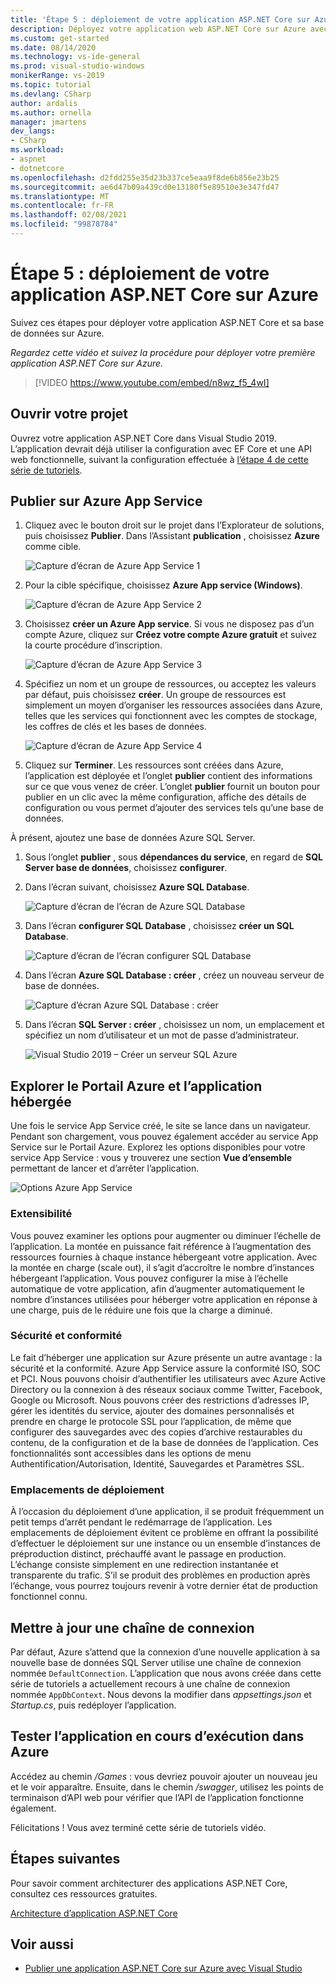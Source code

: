 ```yaml
---
title: 'Étape 5 : déploiement de votre application ASP.NET Core sur Azure'
description: Déployez votre application web ASP.NET Core sur Azure avec ce tutoriel vidéo et des instructions détaillées.
ms.custom: get-started
ms.date: 08/14/2020
ms.technology: vs-ide-general
ms.prod: visual-studio-windows
monikerRange: vs-2019
ms.topic: tutorial
ms.devlang: CSharp
author: ardalis
ms.author: ornella
manager: jmartens
dev_langs:
- CSharp
ms.workload:
- aspnet
- dotnetcore
ms.openlocfilehash: d2fdd255e35d23b337ce5eaa9f8de6b856e23b25
ms.sourcegitcommit: ae6d47b09a439cd0e13180f5e89510e3e347fd47
ms.translationtype: MT
ms.contentlocale: fr-FR
ms.lasthandoff: 02/08/2021
ms.locfileid: "99878784"
---
```

# <a name="step-5-deploy-your-aspnet-core-app-to-azure"></a>Étape 5 : déploiement de votre application ASP.NET Core sur Azure

Suivez ces étapes pour déployer votre application ASP.NET Core et sa base de données sur Azure.

_Regardez cette vidéo et suivez la procédure pour déployer votre première application ASP.NET Core sur Azure._

> [!VIDEO https://www.youtube.com/embed/n8wz_f5_4wI]

## <a name="open-your-project"></a>Ouvrir votre projet

Ouvrez votre application ASP.NET Core dans Visual Studio 2019. L’application devrait déjà utiliser la configuration avec EF Core et une API web fonctionnelle, suivant la configuration effectuée à [l’étape 4 de cette série de tutoriels](tutorial-aspnet-core-ef-step-04.md).

## <a name="publish-to-azure-app-service"></a>Publier sur Azure App Service

1. Cliquez avec le bouton droit sur le projet dans l’Explorateur de solutions, puis choisissez **Publier**. Dans l’Assistant **publication** , choisissez **Azure** comme cible.

   ![Capture d’écran de Azure App Service 1](media/vs-2019/app-service-screen-1.png)

1. Pour la cible spécifique, choisissez **Azure App service (Windows)**.

   ![Capture d’écran de Azure App Service 2](media/vs-2019/app-service-screen-2.png)

1. Choisissez **créer un Azure App service**. Si vous ne disposez pas d’un compte Azure, cliquez sur **Créez votre compte Azure gratuit** et suivez la courte procédure d’inscription.

   ![Capture d’écran de Azure App Service 3](media/vs-2019/app-service-screen-3.png)

1. Spécifiez un nom et un groupe de ressources, ou acceptez les valeurs par défaut, puis choisissez **créer**. Un groupe de ressources est simplement un moyen d’organiser les ressources associées dans Azure, telles que les services qui fonctionnent avec les comptes de stockage, les coffres de clés et les bases de données.

   ![Capture d’écran de Azure App Service 4](media/vs-2019/app-service-screen-4.png)

1. Cliquez sur **Terminer**. Les ressources sont créées dans Azure, l’application est déployée et l’onglet **publier** contient des informations sur ce que vous venez de créer. L’onglet **publier** fournit un bouton pour publier en un clic avec la même configuration, affiche des détails de configuration ou vous permet d’ajouter des services tels qu’une base de données.

À présent, ajoutez une base de données Azure SQL Server.

1. Sous l’onglet **publier** , sous **dépendances du service**, en regard de **SQL Server base de données**, choisissez **configurer**.

1. Dans l’écran suivant, choisissez **Azure SQL Database**.

   ![Capture d’écran de l’écran de Azure SQL Database](media/vs-2019/app-service-azure-sql-db.png)

1. Dans l’écran **configurer SQL Database** , choisissez **créer un SQL Database**.

   ![Capture d’écran de l’écran configurer SQL Database](media/vs-2019/app-service-azure-sql-db-2.png)

1. Dans l’écran **Azure SQL Database : créer** , créez un nouveau serveur de base de données.

   ![Capture d’écran Azure SQL Database : créer](media/vs-2019/app-service-azure-sql-db-3.png)

1. Dans l’écran **SQL Server : créer** , choisissez un nom, un emplacement et spécifiez un nom d’utilisateur et un mot de passe d’administrateur.

   ![Visual Studio 2019 – Créer un serveur SQL Azure](media/vs-2019/app-service-azure-sql-db-overlayed.png)

## <a name="exploring-the-azure-portal-and-your-hosted-app"></a>Explorer le Portail Azure et l’application hébergée

Une fois le service App Service créé, le site se lance dans un navigateur. Pendant son chargement, vous pouvez également accéder au service App Service sur le Portail Azure. Explorez les options disponibles pour votre service App Service : vous y trouverez une section **Vue d’ensemble** permettant de lancer et d’arrêter l’application.

![Options Azure App Service](media/vs-2019/vs2019-azure-app-service-menu-options.png)

### <a name="scalability"></a>Extensibilité

Vous pouvez examiner les options pour augmenter ou diminuer l’échelle de l’application. La montée en puissance fait référence à l’augmentation des ressources fournies à chaque instance hébergeant votre application. Avec la montée en charge (scale out), il s’agit d’accroître le nombre d’instances hébergeant l’application. Vous pouvez configurer la mise à l’échelle automatique de votre application, afin d’augmenter automatiquement le nombre d’instances utilisées pour héberger votre application en réponse à une charge, puis de le réduire une fois que la charge a diminué.

### <a name="security-and-compliance"></a>Sécurité et conformité

Le fait d’héberger une application sur Azure présente un autre avantage : la sécurité et la conformité. Azure App Service assure la conformité ISO, SOC et PCI. Nous pouvons choisir d’authentifier les utilisateurs avec Azure Active Directory ou la connexion à des réseaux sociaux comme Twitter, Facebook, Google ou Microsoft. Nous pouvons créer des restrictions d’adresses IP, gérer les identités du service, ajouter des domaines personnalisés et prendre en charge le protocole SSL pour l’application, de même que configurer des sauvegardes avec des copies d’archive restaurables du contenu, de la configuration et de la base de données de l’application. Ces fonctionnalités sont accessibles dans les options de menu Authentification/Autorisation, Identité, Sauvegardes et Paramètres SSL.

### <a name="deployment-slots"></a>Emplacements de déploiement

À l’occasion du déploiement d’une application, il se produit fréquemment un petit temps d’arrêt pendant le redémarrage de l’application. Les emplacements de déploiement évitent ce problème en offrant la possibilité d’effectuer le déploiement sur une instance ou un ensemble d’instances de préproduction distinct, préchauffé avant le passage en production. L’échange consiste simplement en une redirection instantanée et transparente du trafic. S’il se produit des problèmes en production après l’échange, vous pourrez toujours revenir à votre dernier état de production fonctionnel connu.

## <a name="update-connection-string"></a>Mettre à jour une chaîne de connexion

Par défaut, Azure s’attend que la connexion d’une nouvelle application à sa nouvelle base de données SQL Server utilise une chaîne de connexion nommée `DefaultConnection`. L’application que nous avons créée dans cette série de tutoriels a actuellement recours à une chaîne de connexion nommée `AppDbContext`. Nous devons la modifier dans *appsettings.json* et *Startup.cs*, puis redéployer l’application.

## <a name="test-the-app-running-in-azure"></a>Tester l’application en cours d’exécution dans Azure

Accédez au chemin */Games* : vous devriez pouvoir ajouter un nouveau jeu et le voir apparaître. Ensuite, dans le chemin */swagger*, utilisez les points de terminaison d’API web pour vérifier que l’API de l’application fonctionne également.

Félicitations ! Vous avez terminé cette série de tutoriels vidéo.

## <a name="next-steps"></a>Étapes suivantes

Pour savoir comment architecturer des applications ASP.NET Core, consultez ces ressources gratuites.

[Architecture d’application ASP.NET Core](https://dotnet.microsoft.com/learn/web/aspnet-architecture)

## <a name="see-also"></a>Voir aussi

- [Publier une application ASP.NET Core sur Azure avec Visual Studio](/aspnet/core/tutorials/publish-to-azure-webapp-using-vs?view=aspnetcore-2.2&preserve-view=true)
